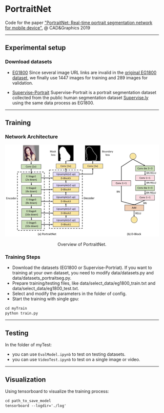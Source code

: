 # PortraitNet

Code for the paper ["PortraitNet: Real-time portrait segmentation network for mobile device".](https://www.sciencedirect.com/science/article/pii/S0097849319300305) @ CAD&Graphics 2019



---
## Experimental setup


### Download datasets
- [EG1800](https://pan.baidu.com/s/1myEBdEmGz6ufniU3i1e6Uw) Since several image URL links are invalid in the [original EG1800 dataset](http://xiaoyongshen.me/webpage_portrait/index.html), we finally use 1447 images for training and 289 images for validation. 

- [Supervise-Portrait](https://pan.baidu.com/s/1uBtCsLj156e_iy3DtkvjQQ) Supervise-Portrait is a portrait segmentation dataset collected from the public human segmentation dataset [Supervise.ly](https://supervise.ly/) using the same data process as EG1800.

---
## Training
### Network Architecture

<div align="center">
<img src="figures/PortraitNet.jpg" width="800px"/>
<p> Overview of PortraitNet.</p>
</div>

### Training Steps
- Download the datasets (EG1800 or Supervise-Portriat). If you want to training at your own dataset, you need to modify data/datasets.py and data/datasets_portraitseg.py.
- Prepare training/testing files, like data/select_data/eg1800_train.txt and data/select_data/eg1800_test.txt.
- Select and modify the parameters in the folder of config.
- Start the training with single gpu:

```
cd myTrain
python train.py
```

---
## Testing
In the folder of myTest:
- you can use `EvalModel.ipynb` to test on testing datasets.
- you can use `VideoTest.ipynb` to test on a single image or video.

---
## Visualization
Using tensorboard to visualize the training process:
```
cd path_to_save_model
tensorboard --logdir='./log'
```